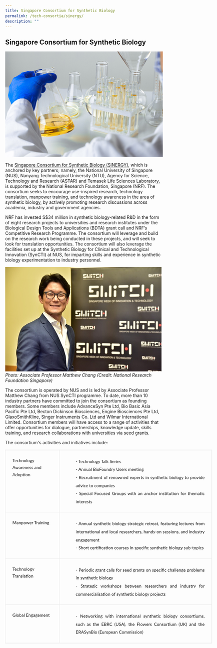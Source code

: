 ```yaml
---
title: Singapore Consortium for Synthetic Biology
permalink: /tech-consortia/sinergy/
description: ""
---
```

## Singapore Consortium for Synthetic Biology ##
![](/images/Programmes/Tech%20Consortias/close-up-of-hands-of-a-scientist-working.jpg)

The [Singapore Consortium for Synthetic Biology (SINERGY)](https://www.sinergy.sg/), which is anchored by key partners; namely, the National University of Singapore (NUS), Nanyang Technological University (NTU), Agency for Science, Technology and Research (ASTAR) and Temasek Life Sciences Laboratory, is supported by the National Research Foundation, Singapore (NRF). The consortium seeks to encourage use-inspired research, technology translation, manpower training, and technology awareness in the area of synthetic biology, by actively promoting research discussions across academia, industry and government agencies.

NRF has invested S$34 million in synthetic biology-related R&amp;D in the form of eight research projects to universities and research institutes under the Biological Design Tools and Applications (BDTA) grant call and NRF’s Competitive Research Programme. The consortium will leverage and build on the research work being conducted in these projects, and will seek to look for translation opportunities. The consortium will also leverage the facilities set up at the Synthetic Biology for Clinical and Technological Innovation (SynCTI) at NUS, for imparting skills and experience in synthetic biology experimentation to industry personnel.

![SINERGY](/images/Programmes/Tech%20Consortias/prof-matthew-chang.jpg)*Photo:&nbsp;Associate Professor Matthew Chang (Credit: National Research Foundation Singapore)*

The consortium is operated by NUS and is led by Associate Professor Matthew Chang from NUS SynCTI programme. To date, more than 10 industry partners have committed to join the consortium as founding members. Some members include AdvanceSyn Pte Ltd, Bio Basic Asia Pacific Pte Ltd, Becton Dickinson Biosciences, Engine Biosciences Pte Ltd, GlaxoSmithKline, Singer Instruments Co. Ltd and Wilmar International Limited. Consortium members will have access to a range of activities that offer opportunities for dialogue, partnerships, knowledge update, skills training, and research collaborations with universities via seed grants.&nbsp;

The consortium's activities and initiatives include:&nbsp;

<table style="padding: 0px; margin: 0px; border: 1px solid rgb(235, 235, 235); width: 662px; font-size: inherit; line-height: 18px; border-collapse: collapse;"><tbody><tr><td style="line-height: 1.6em; font-size: 1em !important; font-family: Lato, serif !important; padding: 22px; vertical-align: top; border-bottom: 1px solid rgb(235, 235, 235); border-right: 1px solid rgb(235, 235, 235); text-align: left;"><span style="line-height: 1.2em; font-size: 14px; font-family: Lato, serif !important;">Technology Awareness and Adoption</span></td><td style="line-height: 1.6em; font-size: 1em !important; font-family: Lato, serif !important; padding: 22px; vertical-align: top; border-bottom: 1px solid rgb(235, 235, 235); border-right: 1px solid rgb(235, 235, 235); text-align: left;"><ul style="line-height: 1.6em; font-size: 1.165em; font-family: Lato, serif !important; margin: 0px; padding: 0px 0px 0px 17px; list-style: none;"><li style="line-height: 1.6em; font-size: 16px; font-family: Lato, serif !important; padding-left: 13px; background: url(&quot;/assets/images/nrf/inner/bullet-01.png&quot;) 1px 8px no-repeat; text-align: justify;"><span style="line-height: 1.2em; font-size: 14px; font-family: Lato, serif !important;">- Technology Talk Series<br></span></li><li style="line-height: 1.6em; font-size: 16px; font-family: Lato, serif !important; padding-left: 13px; background: url(&quot;/assets/images/nrf/inner/bullet-01.png&quot;) 1px 8px no-repeat; text-align: justify;"><span style="line-height: 1.2em; font-size: 14px; font-family: Lato, serif !important;">- Annual BioFoundry Users meeting<br></span></li><li style="line-height: 1.6em; font-size: 16px; font-family: Lato, serif !important; padding-left: 13px; background: url(&quot;/assets/images/nrf/inner/bullet-01.png&quot;) 1px 8px no-repeat; text-align: justify;"><span style="line-height: 1.4; font-size: 14px; font-family: Lato, serif !important;">- Recruitment of renowned experts in synthetic biology to provide advice to companies</span></li><li style="line-height: 1.6em; font-size: 16px; font-family: Lato, serif !important; padding-left: 13px; background: url(&quot;/assets/images/nrf/inner/bullet-01.png&quot;) 1px 8px no-repeat; text-align: justify;"><span style="line-height: 1.2em; font-size: 14px; font-family: Lato, serif !important;">- Special Focused Groups with an anchor institution for thematic interests</span></li></ul></td></tr><tr><td style="line-height: 1.6em; font-size: 1em !important; font-family: Lato, serif !important; padding: 22px; vertical-align: top; border-bottom: 1px solid rgb(235, 235, 235); border-right: 1px solid rgb(235, 235, 235); text-align: left;"><span style="line-height: 1.2em; font-size: 14px; font-family: Lato, serif !important;">Manpower Training</span></td><td style="line-height: 1.6em; font-size: 1em !important; font-family: Lato, serif !important; padding: 22px; vertical-align: top; border-bottom: 1px solid rgb(235, 235, 235); border-right: 1px solid rgb(235, 235, 235); text-align: left;"><ul style="line-height: 1.6em; font-size: 1.165em; font-family: Lato, serif !important; margin: 0px; padding: 0px 0px 0px 17px; list-style: none;"><li style="line-height: 1.6em; font-size: 16px; font-family: Lato, serif !important; padding-left: 13px; background: url(&quot;/assets/images/nrf/inner/bullet-01.png&quot;) 1px 8px no-repeat; text-align: justify;"><span style="line-height: 1.4; font-size: 14px; font-family: Lato, serif !important;">- Annual synthetic biology strategic retreat, featuring lectures from international and local researchers, hands-on sessions, and industry engagement</span></li><li style="line-height: 1.6em; font-size: 16px; font-family: Lato, serif !important; padding-left: 13px; background: url(&quot;/assets/images/nrf/inner/bullet-01.png&quot;) 1px 8px no-repeat; text-align: justify;"><span style="line-height: 1.2em; font-size: 14px; font-family: Lato, serif !important;">- Short certification courses in specific synthetic biology sub-topics</span></li></ul></td></tr><tr><td style="line-height: 1.6em; font-size: 1em !important; font-family: Lato, serif !important; padding: 22px; vertical-align: top; border-bottom: 1px solid rgb(235, 235, 235); border-right: 1px solid rgb(235, 235, 235); text-align: left;"><span style="line-height: 1.2em; font-size: 14px; font-family: Lato, serif !important;">Technology Translation&nbsp;</span></td><td style="line-height: 1.6em; font-size: 1em !important; font-family: Lato, serif !important; padding: 22px; vertical-align: top; border-bottom: 1px solid rgb(235, 235, 235); border-right: 1px solid rgb(235, 235, 235); text-align: left;"><ul style="line-height: 1.6em; font-size: 1.165em; font-family: Lato, serif !important; margin: 0px; padding: 0px 0px 0px 17px; list-style: none;"><li style="line-height: 1.6em; font-size: 16px; font-family: Lato, serif !important; padding-left: 13px; background: url(&quot;/assets/images/nrf/inner/bullet-01.png&quot;) 1px 8px no-repeat; text-align: justify;"><span style="line-height: 1.4; font-size: 14px; font-family: Lato, serif !important;">- Periodic grant calls for seed grants on specific challenge problems in synthetic biology</span></li><li style="line-height: 1.6em; font-size: 16px; font-family: Lato, serif !important; padding-left: 13px; background: url(&quot;/assets/images/nrf/inner/bullet-01.png&quot;) 1px 8px no-repeat; text-align: justify;"><span style="line-height: 1.2em; font-size: 14px; font-family: Lato, serif !important;">- Strategic workshops between researchers and industry for commercialisation of synthetic biology projects</span></li></ul></td></tr><tr><td style="line-height: 1.6em; font-size: 1em !important; font-family: Lato, serif !important; padding: 22px; vertical-align: top; border-bottom: 1px solid rgb(235, 235, 235); border-right: 1px solid rgb(235, 235, 235); text-align: justify;"><span style="line-height: 1.2em; font-size: 14px; font-family: Lato, serif !important;">Global Engagement</span></td><td style="line-height: 1.6em; font-size: 1em !important; font-family: Lato, serif !important; padding: 22px; vertical-align: top; border-bottom: 1px solid rgb(235, 235, 235); border-right: 1px solid rgb(235, 235, 235); text-align: left;"><ul style="line-height: 1.6em; font-size: 1.165em; font-family: Lato, serif !important; margin: 0px; padding: 0px 0px 0px 17px; list-style: none;"><li style="line-height: 1.6em; font-size: 16px; font-family: Lato, serif !important; padding-left: 13px; background: url(&quot;/assets/images/nrf/inner/bullet-01.png&quot;) 1px 8px no-repeat; text-align: justify;"><span style="line-height: 1.2em; font-size: 14px; font-family: Lato, serif !important;">- Networking with international synthetic biology consortiums, such as the EBRC (USA), the Flowers Consortium (UK) and the ERASynBio (European Commission)</span></li></ul></td></tr></tbody></table>